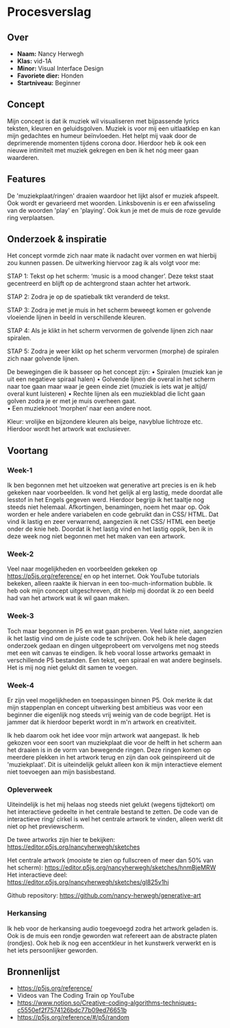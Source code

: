 
# Procesverslag

## Over
* **Naam:** Nancy Herwegh
* **Klas:** vid-1A
* **Minor:** Visual Interface Design
* **Favoriete dier:** Honden
* **Startniveau:** Beginner

## Concept
Mijn concept is dat ik muziek wil visualiseren met bijpassende lyrics teksten, kleuren en geluidsgolven. Muziek is voor mij een uitlaatklep en kan mijn gedachtes en humeur beïnvloeden. Het helpt mij vaak door de deprimerende momenten tijdens corona door. Hierdoor heb ik ook een nieuwe intimiteit met muziek gekregen en ben ik het nóg meer gaan waarderen. 

## Features

De 'muziekplaat/ringen' draaien waardoor het lijkt alsof er muziek afspeelt. Ook wordt er gevarieerd met woorden. Linksbovenin is er een afwisseling van de woorden 'play' en 'playing'. Ook kun je met de muis de roze gevulde ring verplaatsen.

## Onderzoek & inspiratie
Het concept vormde zich naar mate ik nadacht over vormen en wat hierbij zou kunnen passen. De uitwerking hiervoor zag ik als volgt voor me:

STAP 1:
Tekst op het scherm: ‘music is a mood changer’. Deze tekst staat gecentreerd en blijft op de achtergrond staan achter het artwork.

STAP 2:
Zodra je op de spatiebalk tikt veranderd de tekst.

STAP 3:
Zodra je met je muis in het scherm beweegt komen er golvende vloeiende lijnen in beeld in verschillende kleuren.

STAP 4:
Als je klikt in het scherm vervormen de golvende lijnen zich naar spiralen.

STAP 5:
Zodra je weer klikt op het scherm vervormen (morphe) de spiralen zich naar golvende lijnen.


De bewegingen die ik basseer op het concept zijn:
•	Spiralen (muziek kan je uit een negatieve spiraal halen)
•	Golvende lijnen die overal in het scherm naar toe gaan maar waar je geen einde ziet (muziek is iets wat je altijd/ overal kunt luisteren)
•	Rechte lijnen als een muziekblad die licht gaan golven zodra je er met je muis overheen gaat.  
•	Een muzieknoot ‘morphen’ naar een andere noot.

Kleur: vrolijke en bijzondere kleuren als beige, navyblue lichtroze etc. Hierdoor wordt het artwork wat exclusiever. 

## Voortang

### Week-1
Ik ben begonnen met het uitzoeken wat generative art precies is en ik heb gekeken naar voorbeelden. Ik vond het gelijk al erg lastig, mede doordat alle lesstof in het Engels gegeven werd. Hierdoor begrijp ik het taaltje nog steeds niet helemaal. Afkortingen, benamingen, noem het maar op. Ook worden er hele andere variabelen en code gebruikt dan in CSS/ HTML. Dat vind ik lastig en zeer verwarrend, aangezien ik net CSS/ HTML een beetje onder de knie heb. Doordat ik het lastig vind en het lastig oppik, ben ik in deze week nog niet begonnen met het maken van een artwork. 

### Week-2
Veel naar mogelijkheden en voorbeelden gekeken op https://p5js.org/reference/ en op het internet. Ook YouTube tutorials bekeken, alleen raakte ik hiervan in een too-much-information bubble. Ik heb ook mijn concept uitgeschreven, dit hielp mij doordat ik zo een beeld had van het artwork wat ik wil gaan maken.

### Week-3
Toch maar begonnen in P5 en wat gaan proberen. Veel lukte niet, aangezien ik het lastig vind om de juiste code te schrijven. Ook heb ik hele dagen onderzoek gedaan en dingen uitgeprobeert om vervolgens met nog steeds met een wit canvas te eindigen. Ik heb vooral losse artworks gemaakt in verschillende P5 bestanden. Een tekst, een spiraal en wat andere beginsels. Het is mij nog niet gelukt dit samen te voegen. 

### Week-4
Er zijn veel mogelijkheden en toepassingen binnen P5. Ook merkte ik dat mijn stappenplan en concept uitwerking best ambitieus was voor een beginner die eigenlijk nog steeds vrij weinig van de code begrijpt. Het is jammer dat ik hierdoor beperkt wordt in m'n artwork en creativiteit. 

Ik heb daarom ook het idee voor mijn artwork wat aangepast. Ik heb gekozen voor een soort van muziekplaat die voor de helft in het scherm aan het draaien is in de vorm van bewegende ringen. Deze ringen komen op meerdere plekken in het artwork terug en zijn dan ook geinspireerd uit de 'muziekplaat'. Dit is uiteindelijk gelukt alleen kon ik mijn interactieve element niet toevoegen aan mijn basisbestand.

### Opleverweek
Uiteindelijk is het mij helaas nog steeds niet gelukt (wegens tijdtekort) om het interactieve gedeelte in het centrale bestand te zetten. De code van de interactieve ring/ cirkel is wel het centrale artwork te vinden, alleen werkt dit niet op het previewscherm. 

De twee artworks zijn hier te bekijken:
https://editor.p5js.org/nancyherwegh/sketches

Het centrale artwork (mooiste te zien op fullscreen of meer dan 50% van het scherm):
https://editor.p5js.org/nancyherwegh/sketches/hnmBjeMRW
Het interactieve deel:
https://editor.p5js.org/nancyherwegh/sketches/gl825v1hi

Github repository:
https://github.com/nancy-herwegh/generative-art

### Herkansing
Ik heb voor de herkansing audio toegevoegd zodra het artwork geladen is. Ook is de muis een rondje geworden wat refereert aan de abstracte platen (rondjes). Ook heb ik nog een accentkleur in het kunstwerk verwerkt en is het iets persoonlijker geworden. 



## Bronnenlijst

* https://p5js.org/reference/ 
* Videos van The Coding Train op YouTube
* https://www.notion.so/Creative-coding-algorithms-techniques-c5550ef2f7574126bdc77b09ed76651b
* https://p5js.org/reference/#/p5/random
